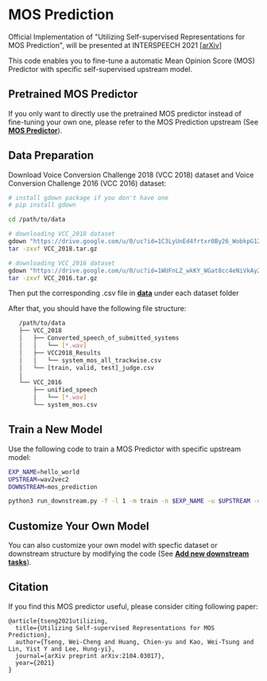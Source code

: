 # MOS Prediction

Official Implementation of "Utilizing Self-supervised Representations for MOS Prediction", will be presented at INTERSPEECH 2021 [[arXiv](https://arxiv.org/abs/2104.03017)]

This code enables you to fine-tune a automatic Mean Opinion Score (MOS) Predictor with specific self-supervised upstream model.

## Pretrained MOS Predictor
If you only want to directly use the pretrained MOS predictor instead of fine-tuning your own one, please refer to the MOS Prediction upstream (See [**MOS Predictor**](../../upstream/mos_prediction)).

## Data Preparation
Download Voice Conversion Challenge 2018 (VCC 2018) dataset and Voice Conversion Challenge 2016 (VCC 2016) dataset:
```bash
# install gdown package if you don't have one
# pip install gdown

cd /path/to/data

# downloading VCC_2018 dataset
gdown "https://drive.google.com/u/0/uc?id=1C3LyUnEd4frtxr0By26_WobkpG12ajyH&export=download"
tar -zxvf VCC_2018.tar.gz

# downloading VCC_2016 dataset
gdown "https://drive.google.com/u/0/uc?id=1WUFnLZ_wkKY_WGat8cc4eNiVkAy2BvnQ&export=download"
tar -zxvf VCC_2016.tar.gz
```
Then put the corresponding .csv file in [**data**](data) under each dataset folder

After that, you should have the following file structure:
```bash
   /path/to/data
   ├── VCC_2018
   │   ├── Converted_speech_of_submitted_systems
   │   │   └── [*.wav]
   │   ├── VCC2018_Results
   │   │   └── system_mos_all_trackwise.csv
   │   └── [train, valid, test]_judge.csv
   │
   └── VCC_2016
       ├── unified_speech
       │   └── [*.wav]
       └── system_mos.csv
```




## Train a New Model
Use the following code to train a MOS Predictor with specific upstream model:
```bash
EXP_NAME=hello_world
UPSTREAM=wav2vec2
DOWNSTREAM=mos_prediction

python3 run_downstream.py -f -l 1 -m train -n $EXP_NAME -u $UPSTREAM -d $DOWNSTREAM
```

## Customize Your Own Model
You can also customize your own model with specfic dataset or downstream structure by modifying the code (See [**Add new downstream tasks**](../../downstream/README.md#add-new-downstream-tasks)). 

## Citation

If you find this MOS predictor useful, please consider citing following paper:
```
@article{tseng2021utilizing,
  title={Utilizing Self-supervised Representations for MOS Prediction},
  author={Tseng, Wei-Cheng and Huang, Chien-yu and Kao, Wei-Tsung and Lin, Yist Y and Lee, Hung-yi},
  journal={arXiv preprint arXiv:2104.03017},
  year={2021}
}
```
